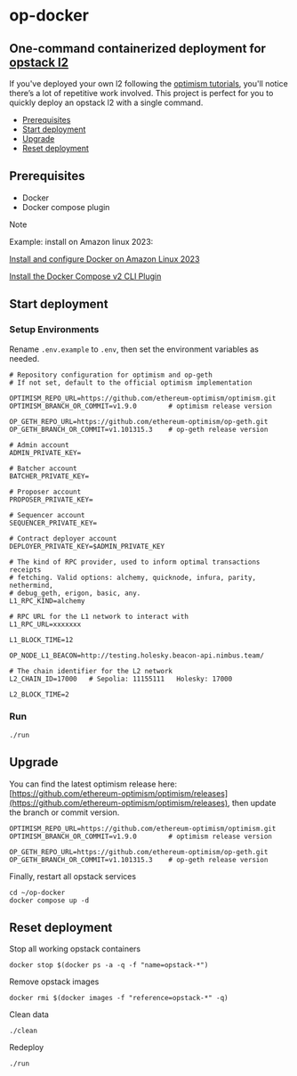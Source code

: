 # op-docker
## One-command containerized deployment for [opstack l2]("https://github.com/ethereum-optimism/optimism")

If you've deployed your own l2 following the [optimism tutorials](https://docs.optimism.io/builders/chain-operators/tutorials/create-l2-rollup), you'll notice there’s a lot of repetitive work involved. This project is perfect for you to quickly deploy an opstack l2 with a single command.

- [Prerequisites](#prerequisites)
- [Start deployment](#start-deployment)
- [Upgrade](#upgrade)
- [Reset deployment](#reset-deployment)

## Prerequisites

- Docker
- Docker compose plugin

> [!NOTE]
> Example: install on Amazon linux 2023:
>
> [Install and configure Docker on Amazon Linux 2023](https://gist.github.com/thimslugga/36019e15b2a47a48c495b661d18faa6d#install-and-configure-docker-on-amazon-linux-2023)
>
> [Install the Docker Compose v2 CLI Plugin](https://gist.github.com/thimslugga/36019e15b2a47a48c495b661d18faa6d#install-the-docker-compose-v2-cli-plugin)

## Start deployment

### Setup Environments

Rename `.env.example` to `.env`, then set the environment variables as needed.

```shell
# Repository configuration for optimism and op-geth
# If not set, default to the official optimism implementation

OPTIMISM_REPO_URL=https://github.com/ethereum-optimism/optimism.git
OPTIMISM_BRANCH_OR_COMMIT=v1.9.0        # optimism release version

OP_GETH_REPO_URL=https://github.com/ethereum-optimism/op-geth.git
OP_GETH_BRANCH_OR_COMMIT=v1.101315.3    # op-geth release version

# Admin account
ADMIN_PRIVATE_KEY=

# Batcher account
BATCHER_PRIVATE_KEY=

# Proposer account
PROPOSER_PRIVATE_KEY=

# Sequencer account
SEQUENCER_PRIVATE_KEY=

# Contract deployer account
DEPLOYER_PRIVATE_KEY=$ADMIN_PRIVATE_KEY

# The kind of RPC provider, used to inform optimal transactions receipts
# fetching. Valid options: alchemy, quicknode, infura, parity, nethermind,
# debug_geth, erigon, basic, any.
L1_RPC_KIND=alchemy

# RPC URL for the L1 network to interact with
L1_RPC_URL=xxxxxxx

L1_BLOCK_TIME=12

OP_NODE_L1_BEACON=http://testing.holesky.beacon-api.nimbus.team/

# The chain identifier for the L2 network
L2_CHAIN_ID=17000   # Sepolia: 11155111   Holesky: 17000

L2_BLOCK_TIME=2

```

### Run

```shell
./run
```

## Upgrade

You can find the latest optimism release here: [https://github.com/ethereum-optimism/optimism/releases](https://github.com/ethereum-optimism/optimism/releases), then update the branch or commit version.

```shell
OPTIMISM_REPO_URL=https://github.com/ethereum-optimism/optimism.git
OPTIMISM_BRANCH_OR_COMMIT=v1.9.0        # optimism release version

OP_GETH_REPO_URL=https://github.com/ethereum-optimism/op-geth.git
OP_GETH_BRANCH_OR_COMMIT=v1.101315.3    # op-geth release version
```

Finally, restart all opstack services

```shell
cd ~/op-docker
docker compose up -d
```

## Reset deployment

Stop all working opstack containers

```shell
docker stop $(docker ps -a -q -f "name=opstack-*")
```

Remove opstack images

```shell
docker rmi $(docker images -f "reference=opstack-*" -q)
```

Clean data

```shell
./clean
```

Redeploy

```shell
./run
```

